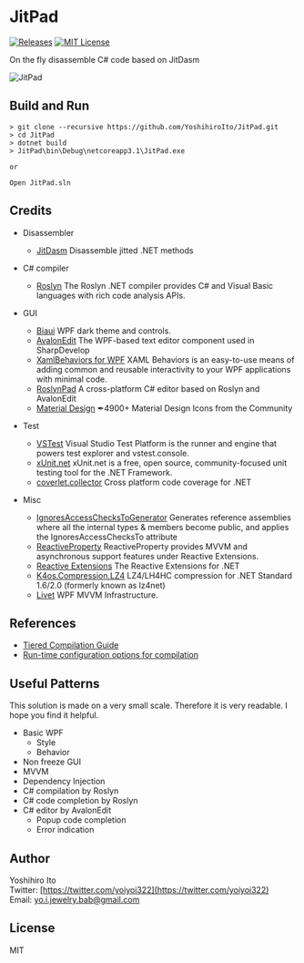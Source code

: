 # JitPad
[![Releases](https://img.shields.io/github/release/YoshihiroIto/JitPad.svg)](https://github.com/YoshihiroIto/JitPad/releases/latest) [![MIT License](http://img.shields.io/badge/license-MIT-blue.svg?style=flat)](LICENSE)

On the fly disassemble C# code based on JitDasm

![JitPad](JitPad.gif)

## Build and Run
```
> git clone --recursive https://github.com/YoshihiroIto/JitPad.git
> cd JitPad
> dotnet build
> JitPad\bin\Debug\netcoreapp3.1\JitPad.exe

or

Open JitPad.sln
```

## Credits
- Disassembler
    - [JitDasm](https://github.com/0xd4d/JitDasm) Disassemble jitted .NET methods

- C# compiler
    - [Roslyn](https://github.com/dotnet/roslyn) The Roslyn .NET compiler provides C# and Visual Basic languages with rich code analysis APIs.

- GUI
    - [Biaui](https://github.com/YoshihiroIto/Biaui) WPF dark theme and controls.
    - [AvalonEdit](https://github.com/icsharpcode/AvalonEdit) The WPF-based text editor component used in SharpDevelop
    - [XamlBehaviors for WPF](https://github.com/Microsoft/XamlBehaviorsWpf) XAML Behaviors is an easy-to-use means of adding common and reusable interactivity to your WPF applications with minimal code. 
    - [RoslynPad](https://github.com/aelij/RoslynPad) A cross-platform C# editor based on Roslyn and AvalonEdit 
    - [Material Design](https://github.com/Templarian/MaterialDesign) ✒4900+ Material Design Icons from the Community

- Test
    - [VSTest](https://github.com/microsoft/vstest/) Visual Studio Test Platform is the runner and engine that powers test explorer and vstest.console.
    - [xUnit.net](https://github.com/xunit/xunit) xUnit.net is a free, open source, community-focused unit testing tool for the .NET Framework.
    - [coverlet.collector](https://github.com/tonerdo/coverlet) Cross platform code coverage for .NET

- Misc
    - [IgnoresAccessChecksToGenerator](https://github.com/aelij/IgnoresAccessChecksToGenerator) Generates reference assemblies where all the internal types & members become public, and applies the IgnoresAccessChecksTo attribute
    - [ReactiveProperty](https://github.com/runceel/ReactiveProperty) ReactiveProperty provides MVVM and asynchronous support features under Reactive Extensions.
    - [Reactive Extensions](https://github.com/dotnet/reactive) The Reactive Extensions for .NET
    - [K4os.Compression.LZ4](https://github.com/MiloszKrajewski/K4os.Compression.LZ4) LZ4/LH4HC compression for .NET Standard 1.6/2.0 (formerly known as lz4net)
    - [Livet](https://github.com/runceel/Livet) WPF MVVM Infrastructure.


## References

- [Tiered Compilation Guide](https://github.com/dotnet/runtime/blob/master/docs/design/features/tiered-compilation-guide.md)
- [Run-time configuration options for compilation](https://docs.microsoft.com/en-us/dotnet/core/run-time-config/compilation)


## Useful Patterns

This solution is made on a very small scale. Therefore it is very readable. I hope you find it helpful.

- Basic WPF
    - Style
    - Behavior
- Non freeze GUI
- MVVM
- Dependency Injection
- C# compilation by Roslyn
- C# code completion by Roslyn
- C# editor by AvalonEdit
    - Popup code completion
    - Error indication


## Author
Yoshihiro Ito  
Twitter: [https://twitter.com/yoiyoi322](https://twitter.com/yoiyoi322)  
Email: yo.i.jewelry.bab@gmail.com  


## License
MIT

